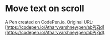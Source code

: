 # Move text on scroll

A Pen created on CodePen.io. Original URL: [https://codepen.io/Atharvvarshney/pen/abPjZjd](https://codepen.io/Atharvvarshney/pen/abPjZjd).

